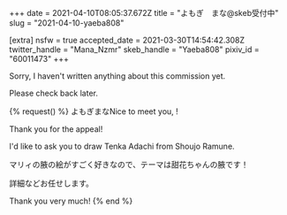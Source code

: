 +++
date = 2021-04-10T08:05:37.672Z
title = "よもぎ　まな@skeb受付中"
slug = "2021-04-10-yaeba808"

[extra]
nsfw = true
accepted_date = 2021-03-30T14:54:42.308Z
twitter_handle = "Mana_Nzmr"
skeb_handle = "Yaeba808"
pixiv_id = "60011473"
+++

Sorry, I haven't written anything about this commission yet.

Please check back later.

{% request() %}
よもぎまなNice to meet you, <TODO>!

Thank you for the appeal!

I'd like to ask you to draw Tenka Adachi from Shoujo Ramune.

マリィの腋の絵がすごく好きなので、テーマは甜花ちゃんの腋です！

詳細などお任せします。

Thank you very much!
{% end %}
